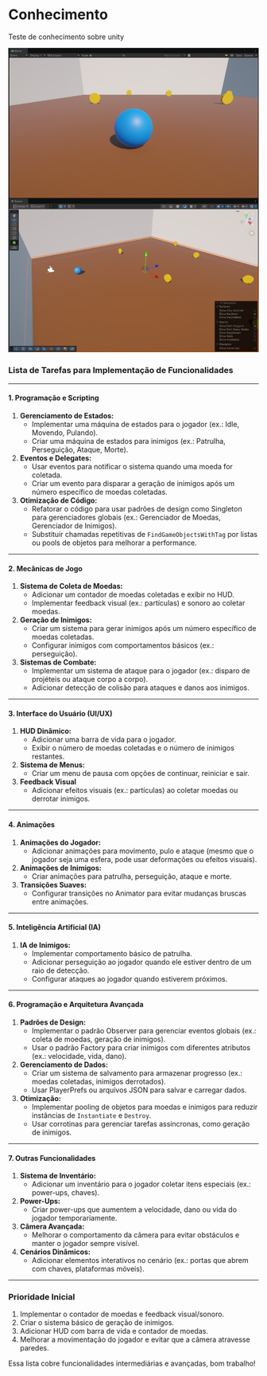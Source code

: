 # Conhecimento
Teste de conhecimento sobre unity

![Imagem do projeto](tela.jpeg)

### **Lista de Tarefas para Implementação de Funcionalidades**

---

#### **1. Programação e Scripting**
1. **Gerenciamento de Estados:**
   - Implementar uma máquina de estados para o jogador (ex.: Idle, Movendo, Pulando).
   - Criar uma máquina de estados para inimigos (ex.: Patrulha, Perseguição, Ataque, Morte).
2. **Eventos e Delegates:**
   - Usar eventos para notificar o sistema quando uma moeda for coletada.
   - Criar um evento para disparar a geração de inimigos após um número específico de moedas coletadas.
3. **Otimização de Código:**
   - Refatorar o código para usar padrões de design como Singleton para gerenciadores globais (ex.: Gerenciador de Moedas, Gerenciador de Inimigos).
   - Substituir chamadas repetitivas de `FindGameObjectsWithTag` por listas ou pools de objetos para melhorar a performance.

---

#### **2. Mecânicas de Jogo**
1. **Sistema de Coleta de Moedas:**
   - Adicionar um contador de moedas coletadas e exibir no HUD.
   - Implementar feedback visual (ex.: partículas) e sonoro ao coletar moedas.
2. **Geração de Inimigos:**
   - Criar um sistema para gerar inimigos após um número específico de moedas coletadas.
   - Configurar inimigos com comportamentos básicos (ex.: perseguição).
3. **Sistemas de Combate:**
   - Implementar um sistema de ataque para o jogador (ex.: disparo de projéteis ou ataque corpo a corpo).
   - Adicionar detecção de colisão para ataques e danos aos inimigos.


---

#### **3. Interface do Usuário (UI/UX)**
1. **HUD Dinâmico:**
   - Adicionar uma barra de vida para o jogador.
   - Exibir o número de moedas coletadas e o número de inimigos restantes.
2. **Sistema de Menus:**
   - Criar um menu de pausa com opções de continuar, reiniciar e sair.
3. **Feedback Visual**
   - Adicionar efeitos visuais (ex.: partículas) ao coletar moedas ou derrotar inimigos.

---

#### **4. Animações**
1. **Animações do Jogador:**
   - Adicionar animações para movimento, pulo e ataque (mesmo que o jogador seja uma esfera, pode usar deformações ou efeitos visuais).
2. **Animações de Inimigos:**
   - Criar animações para patrulha, perseguição, ataque e morte.
3. **Transições Suaves:**
   - Configurar transições no Animator para evitar mudanças bruscas entre animações.

---

#### **5. Inteligência Artificial (IA)**
1. **IA de Inimigos:**
   - Implementar comportamento básico de patrulha.
   - Adicionar perseguição ao jogador quando ele estiver dentro de um raio de detecção.
   - Configurar ataques ao jogador quando estiverem próximos.


---

#### **6. Programação e Arquitetura Avançada**
1. **Padrões de Design:**
   - Implementar o padrão Observer para gerenciar eventos globais (ex.: coleta de moedas, geração de inimigos).
   - Usar o padrão Factory para criar inimigos com diferentes atributos (ex.: velocidade, vida, dano).
2. **Gerenciamento de Dados:**
   - Criar um sistema de salvamento para armazenar progresso (ex.: moedas coletadas, inimigos derrotados).
   - Usar PlayerPrefs ou arquivos JSON para salvar e carregar dados.
3. **Otimização:**
   - Implementar pooling de objetos para moedas e inimigos para reduzir instâncias de `Instantiate` e `Destroy`.
   - Usar corrotinas para gerenciar tarefas assíncronas, como geração de inimigos.

---

#### **7. Outras Funcionalidades**
1. **Sistema de Inventário:**
   - Adicionar um inventário para o jogador coletar itens especiais (ex.: power-ups, chaves).
2. **Power-Ups:**
   - Criar power-ups que aumentem a velocidade, dano ou vida do jogador temporariamente.
3. **Câmera Avançada:**
   - Melhorar o comportamento da câmera para evitar obstáculos e manter o jogador sempre visível.
4. **Cenários Dinâmicos:**
   - Adicionar elementos interativos no cenário (ex.: portas que abrem com chaves, plataformas móveis).

---

### **Prioridade Inicial**
1. Implementar o contador de moedas e feedback visual/sonoro.
2. Criar o sistema básico de geração de inimigos.
3. Adicionar HUD com barra de vida e contador de moedas.
4. Melhorar a movimentação do jogador e evitar que a câmera atravesse paredes.

Essa lista cobre funcionalidades intermediárias e avançadas, bom trabalho!
